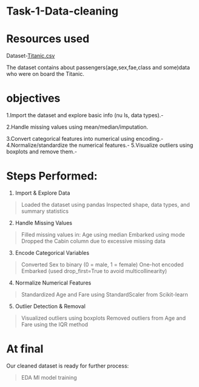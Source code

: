 # Task-1-Data-cleaning
# Resources used
Dataset-[Titanic.csv](https://www.kaggle.com/datasets/rushikeshlavate/titanic-datset)

The dataset contains about passengers(age,sex,fae,class and some)data who were on board the Titanic.

# objectives
1.Import the dataset and explore basic info (nu ls, data types).-

2.Handle missing values using mean/median/imputation.

3.Convert categorical features into numerical using encoding.-  
4.Normalize/standardize the numerical features.- 
5.Visualize outliers using boxplots and remove them.-  
# Steps Performed:
1. Import & Explore Data
 > Loaded the dataset using pandas
 > Inspected shape, data types, and summary statistics
2. Handle Missing Values
 >Filled missing values in:
  Age using median
  Embarked using mode
 >Dropped the Cabin column due to excessive missing data
3. Encode Categorical Variables
 >Converted Sex to binary (0 = male, 1 = female)
 >One-hot encoded Embarked (used drop_first=True to avoid multicollinearity)
4. Normalize Numerical Features
 >Standardized Age and Fare using StandardScaler from Scikit-learn
5. Outlier Detection & Removal
 >Visualized outliers using boxplots
 >Removed outliers from Age and Fare using the IQR method
# At final
 Our cleaned dataset is ready for further process:
   > EDA
   > Ml model training 
 
